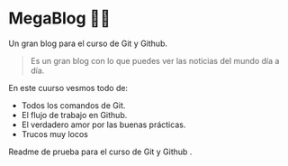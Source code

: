 # MegaBlog 👨‍💻

Un gran blog para el curso de Git y Github.
> Es un gran blog con lo que puedes ver las noticias del mundo día a día.

En este cuurso vesmos todo de:

* Todos los comandos de Git.
* El flujo de trabajo en Github.
* El verdadero amor por las buenas prácticas.
* Trucos muy locos

Readme de prueba para el curso de Git y  Github .